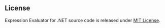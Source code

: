 ## License
Expression Evaluator for .NET source code is released under [MIT License](https://raw.githubusercontent.com/joemoceri/expression-evaluator/main-dotnet/LICENSE).
